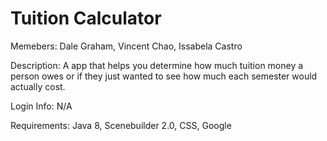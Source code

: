 # Tuition Calculator

Memebers:
Dale Graham,
Vincent Chao,
Issabela Castro

Description:
A app that helps you determine how much tuition money a person owes or if they just wanted to see how much each semester would actually cost.

Login Info:
N/A

Requirements:
Java 8,
Scenebuilder 2.0,
CSS,
Google
